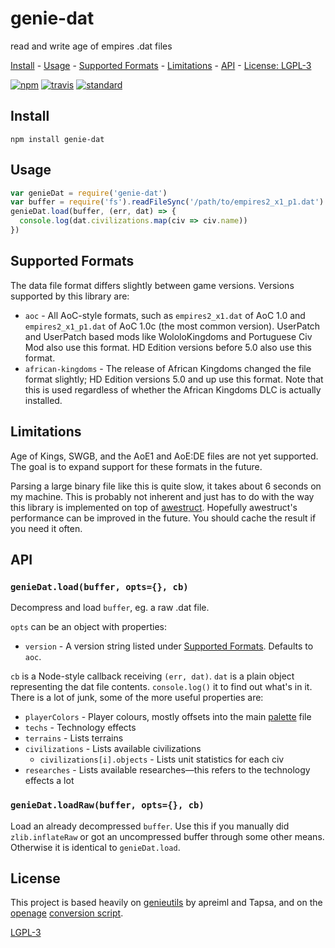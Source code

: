 # genie-dat

read and write age of empires .dat files

[Install](#install) - [Usage](#usage) - [Supported Formats](#supported-formats) -
[Limitations](#limitations) - [API](#api) - [License: LGPL-3](#license)

[![npm][npm-image]][npm-url]
[![travis][travis-image]][travis-url]
[![standard][standard-image]][standard-url]

[npm-image]: https://img.shields.io/npm/v/genie-dat.svg?style=flat-square
[npm-url]: https://www.npmjs.com/package/genie-dat
[travis-image]: https://img.shields.io/travis/com/genie-js/genie-dat.svg?style=flat-square
[travis-url]: https://travis-ci.com/genie-js/genie-dat
[standard-image]: https://img.shields.io/badge/code%20style-standard-brightgreen.svg?style=flat-square
[standard-url]: http://npm.im/standard

## Install

```
npm install genie-dat
```

## Usage

```js
var genieDat = require('genie-dat')
var buffer = require('fs').readFileSync('/path/to/empires2_x1_p1.dat')
genieDat.load(buffer, (err, dat) => {
  console.log(dat.civilizations.map(civ => civ.name))
})
```

## Supported Formats

The data file format differs slightly between game versions. Versions supported by this library are:

 - `aoc` - All AoC-style formats, such as `empires2_x1.dat` of AoC 1.0 and `empires2_x1_p1.dat` of AoC 1.0c (the most common version). UserPatch and UserPatch based mods like WololoKingdoms and Portuguese Civ Mod also use this format. HD Edition versions before 5.0 also use this format.
 - `african-kingdoms` - The release of African Kingdoms changed the file format slightly; HD Edition versions 5.0 and up use this format. Note that this is used regardless of whether the African Kingdoms DLC is actually installed.

## Limitations

Age of Kings, SWGB, and the AoE1 and AoE:DE files are not yet supported. The goal is to expand support for these formats in the future.

Parsing a large binary file like this is quite slow, it takes about 6 seconds on my machine. This is probably not inherent and just has to do with the way this library is implemented on top of [awestruct](https://github.com/goto-bus-stop/awestruct). Hopefully awestruct's performance can be improved in the future. You should cache the result if you need it often.

## API

### `genieDat.load(buffer, opts={}, cb)`

Decompress and load `buffer`, eg. a raw .dat file.

`opts` can be an object with properties:

 - `version` - A version string listed under [Supported Formats](#supported-formats). Defaults to `aoc`.

`cb` is a Node-style callback receiving `(err, dat)`.
`dat` is a plain object representing the dat file contents. `console.log()` it to find out what's in it. There is a lot of junk, some of the more useful properties are:

 - `playerColors` - Player colours, mostly offsets into the main [palette](https://github.com/genie-js/jascpal) file
 - `techs` - Technology effects
 - `terrains` - Lists terrains
 - `civilizations` - Lists available civilizations
   - `civilizations[i].objects` - Lists unit statistics for each civ
 - `researches` - Lists available researches—this refers to the technology effects a lot

### `genieDat.loadRaw(buffer, opts={}, cb)`

Load an already decompressed `buffer`. Use this if you manually did `zlib.inflateRaw` or got an uncompressed buffer through some other means. Otherwise it is identical to `genieDat.load`.

## License

This project is based heavily on [genieutils](https://github.com/Tapsa/genieutils) by apreiml and Tapsa, and on the [openage](https://github.com/sfttech/openage) [conversion script](https://github.com/sfttech/openage/tree/master/openage/convert/gamedata).

[LGPL-3](LICENSE)
